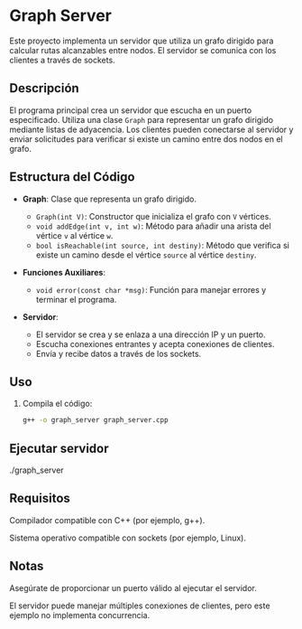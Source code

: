 # Graph Server

Este proyecto implementa un servidor que utiliza un grafo dirigido para calcular rutas alcanzables entre nodos. El servidor se comunica con los clientes a través de sockets.

## Descripción

El programa principal crea un servidor que escucha en un puerto especificado. Utiliza una clase `Graph` para representar un grafo dirigido mediante listas de adyacencia. Los clientes pueden conectarse al servidor y enviar solicitudes para verificar si existe un camino entre dos nodos en el grafo.

## Estructura del Código

- **Graph**: Clase que representa un grafo dirigido.
  - `Graph(int V)`: Constructor que inicializa el grafo con `V` vértices.
  - `void addEdge(int v, int w)`: Método para añadir una arista del vértice `v` al vértice `w`.
  - `bool isReachable(int source, int destiny)`: Método que verifica si existe un camino desde el vértice `source` al vértice `destiny`.

- **Funciones Auxiliares**:
  - `void error(const char *msg)`: Función para manejar errores y terminar el programa.

- **Servidor**:
  - El servidor se crea y se enlaza a una dirección IP y un puerto.
  - Escucha conexiones entrantes y acepta conexiones de clientes.
  - Envía y recibe datos a través de los sockets.

## Uso

1. Compila el código:
   ```sh
   g++ -o graph_server graph_server.cpp


## Ejecutar servidor

./graph_server <puerto>

## Requisitos
Compilador compatible con C++ (por ejemplo, g++).

Sistema operativo compatible con sockets (por ejemplo, Linux).

## Notas
Asegúrate de proporcionar un puerto válido al ejecutar el servidor.

El servidor puede manejar múltiples conexiones de clientes, pero este ejemplo no implementa concurrencia.